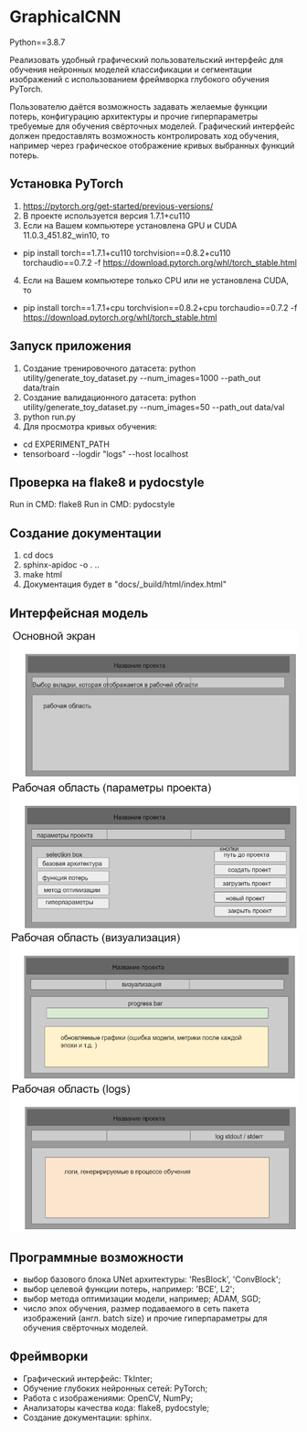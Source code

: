 # GraphicalCNN

Python==3.8.7

Реализовать удобный графический пользовательский интерфейс для обучения нейронных моделей
классификации и сегментации изображений с использованием фреймворка глубокого
обучения PyTorch.

Пользователю даётся возможность задавать желаемые функции потерь, конфигурацию архитектуры
и прочие гиперпараметры требуемые для обучения свёрточных моделей.
Графический интерфейс должен предоставлять возможность контролировать ход обучения, например
через графическое отображение кривых выбранных функций потерь.

## Установка PyTorch
1. https://pytorch.org/get-started/previous-versions/
2. В проекте используется версия 1.7.1+cu110
3. Если на Вашем компьютере установлена GPU и CUDA 11.0.3_451.82_win10, то
* pip install torch==1.7.1+cu110 torchvision==0.8.2+cu110 torchaudio==0.7.2 -f https://download.pytorch.org/whl/torch_stable.html
4. Если на Вашем компьютере только CPU или не установлена CUDA, то
* pip install torch==1.7.1+cpu torchvision==0.8.2+cpu torchaudio==0.7.2 -f https://download.pytorch.org/whl/torch_stable.html

## Запуск приложения
1. Создание тренировочного датасета: python utility/generate_toy_dataset.py --num_images=1000 --path_out data/train
2. Создание валидационного датасета: python utility/generate_toy_dataset.py --num_images=50 --path_out data/val
3. python run.py
4. Для просмотра кривых обучения:
* cd EXPERIMENT_PATH
* tensorboard --logdir "logs" --host localhost

## Проверка на flake8 и pydocstyle
Run in CMD: flake8
Run in CMD: pydocstyle

## Создание документации
1. cd docs
2. sphinx-apidoc -o . ..
3. make html
4. Документация будет в "docs/_build/html/index.html"


## Интерфейсная модель
![alt text](imgs/img1.png)
![alt text](imgs/img2.png)
![alt text](imgs/img3.png)
![alt text](imgs/img4.png)

## Программные возможности
* выбор базового блока UNet архитектуры: 'ResBlock', 'ConvBlock';
* выбор целевой функции потерь, например: 'BCE', L2';
* выбор метода оптимизации модели, например; ADAM, SGD;
* число эпох обучения, размер подаваемого в сеть пакета изображений (англ. batch size)
и прочие гиперпараметры для обучения свёрточных моделей.

## Фреймворки
* Графический интерфейс: TkInter;
* Обучение глубоких нейронных сетей: PyTorch;
* Работа с изображениями: OpenCV, NumPy;
* Анализаторы качества кода: flake8, pydocstyle;
* Создание документации: sphinx.
